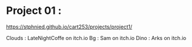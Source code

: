 # Project 01 :

https://stphnied.github.io/cart253/projects/project1/



<!-- Credits -->
Clouds : LateNightCoffe on itch.io
Bg : Sam on itch.io
Dino : Arks on itch.io